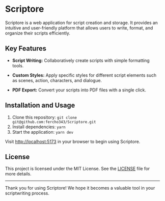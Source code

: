 # Scriptore

Scriptore is a web application for script creation and storage. It provides an intuitive and user-friendly platform that allows users to write, format, and organize their scripts efficiently.

## Key Features

- **Script Writing:** Collaboratively create scripts with simple formatting tools.

- **Custom Styles:** Apply specific styles for different script elements such as scenes, action, characters, and dialogue.

- **PDF Export:** Convert your scripts into PDF files with a single click.

## Installation and Usage

1. Clone this repository: `git clone git@github.com:fercho343/Scriptore.git`
2. Install dependencies: `yarn`
3. Start the application: `yarn dev`

Visit [http://localhost:5173](http://localhost:5173) in your browser to begin using Scriptore.

## License

This project is licensed under the MIT License. See the [LICENSE](LICENSE) file for more details.

---

Thank you for using Scriptore! We hope it becomes a valuable tool in your scriptwriting process.
